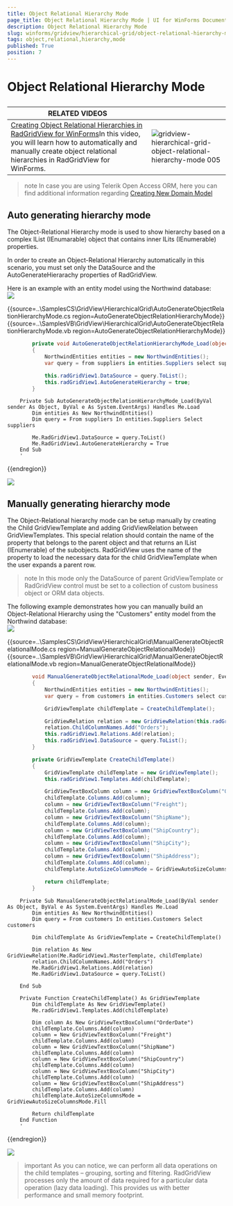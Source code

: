 ```yaml
---
title: Object Relational Hierarchy Mode
page_title: Object Relational Hierarchy Mode | UI for WinForms Documentation
description: Object Relational Hierarchy Mode
slug: winforms/gridview/hierarchical-grid/object-relational-hierarchy-mode
tags: object,relational,hierarchy,mode
published: True
position: 7
---
```


# Object Relational Hierarchy Mode



## 


| RELATED VIDEOS |  |
| ------ | ------ |
|[Creating Object Relational Hierarchies in RadGridView for WinForms](http://tv.telerik.com/watch/winforms/creating-object-relational-hierarchies-in-radgridview-for-winforms)In this video, you will learn how to automatically and manually create object relational hierarchies in RadGridView for WinForms.|![gridview-hierarchical-grid-object-relational-hierarchy-mode 005](images/gridview-hierarchical-grid-object-relational-hierarchy-mode005.png)|

>note In case you are using Telerik Open Access ORM, here you can find additional information regarding [Creating New Domain Model](http://documentation.telerik.com/openaccess-orm/developers-guide/openaccess-orm-domain-model/model-definition-basics/openaccess-tasks-update-schema-mechanisms-update-db-from-model)
>


## Auto generating hierarchy mode 

The Object-Relational Hierarchy mode is used to show hierarchy based on a complex IList (IEnumarable) object that contains inner ILits (IEnumerable) properties.

In order to create an Object-Relational Hierarchy automatically in this scenario, you must set only the DataSource and the AutoGenerateHierarachy properties of RadGridView.

Here is an example with an entity model using the Northwind database:<br>![](images/gridview-hierarchical-grid-object-relational-hierarchy-mode001.png)

{{source=..\SamplesCS\GridView\HierarchicalGrid\AutoGenerateObjectRelationHierarchyMode.cs region=AutoGenerateObjectRelationHierarchyMode}} 
{{source=..\SamplesVB\GridView\HierarchicalGrid\AutoGenerateObjectRelationHierarchyMode.vb region=AutoGenerateObjectRelationHierarchyMode}} 

````C#
        private void AutoGenerateObjectRelationHierarchyMode_Load(object sender, EventArgs e)
        {
            NorthwindEntities entities = new NorthwindEntities();
            var query = from suppliers in entities.Suppliers select suppliers;

            this.radGridView1.DataSource = query.ToList();
            this.radGridView1.AutoGenerateHierarchy = true;
        }
````
````VB.NET
    Private Sub AutoGenerateObjectRelationHierarchyMode_Load(ByVal sender As Object, ByVal e As System.EventArgs) Handles Me.Load
        Dim entities As New NorthwindEntities()
        Dim query = From suppliers In entities.Suppliers Select suppliers

        Me.RadGridView1.DataSource = query.ToList()
        Me.RadGridView1.AutoGenerateHierarchy = True
    End Sub
    '
````

{{endregion}} 


![](images/gridview-hierarchical-grid-object-relational-hierarchy-mode002.png)

## Manually generating hierarchy mode 

The Object-Relational hierarchy mode can be setup manually by creating the Child GridViewTemplate and adding GridViewRelation between GridViewTemplates. This special relation should contain the name of the property that belongs to the parent object and that returns  an IList (IEnumerable)  of the subobjects.  RadGridView uses the name of the property to load the necessary data for the child GridViewTemplate when the user expands a parent row.

>note In this mode only the DataSource of parent  GridViewTemplate or RadGridView control must be set to a collection of custom business object or ORM data objects.
>


The following example demonstrates how you can manually build an Object-Relational Hierarchy using the "Customers" entity model from the Northwind database:<br>![](images/gridview-hierarchical-grid-object-relational-hierarchy-mode003.png)

{{source=..\SamplesCS\GridView\HierarchicalGrid\ManualGenerateObjectRelationalMode.cs region=ManualGenerateObjectRelationalMode}} 
{{source=..\SamplesVB\GridView\HierarchicalGrid\ManualGenerateObjectRelationalMode.vb region=ManualGenerateObjectRelationalMode}} 

````C#
        void ManualGenerateObjectRelationalMode_Load(object sender, EventArgs e)
        {
            NorthwindEntities entities = new NorthwindEntities();
            var query = from customers in entities.Customers select customers;

            GridViewTemplate childTemplate = CreateChildTemplate();

            GridViewRelation relation = new GridViewRelation(this.radGridView1.MasterTemplate, childTemplate);
            relation.ChildColumnNames.Add("Orders");
            this.radGridView1.Relations.Add(relation);
            this.radGridView1.DataSource = query.ToList();
        }

        private GridViewTemplate CreateChildTemplate()
        {
            GridViewTemplate childTemplate = new GridViewTemplate();
            this.radGridView1.Templates.Add(childTemplate);

            GridViewTextBoxColumn column = new GridViewTextBoxColumn("OrderDate");
            childTemplate.Columns.Add(column);
            column = new GridViewTextBoxColumn("Freight");
            childTemplate.Columns.Add(column);
            column = new GridViewTextBoxColumn("ShipName");
            childTemplate.Columns.Add(column);
            column = new GridViewTextBoxColumn("ShipCountry");
            childTemplate.Columns.Add(column);
            column = new GridViewTextBoxColumn("ShipCity");
            childTemplate.Columns.Add(column);
            column = new GridViewTextBoxColumn("ShipAddress");
            childTemplate.Columns.Add(column);
            childTemplate.AutoSizeColumnsMode = GridViewAutoSizeColumnsMode.Fill;

            return childTemplate;
        }
````
````VB.NET
    Private Sub ManualGenerateObjectRelationalMode_Load(ByVal sender As Object, ByVal e As System.EventArgs) Handles Me.Load
        Dim entities As New NorthwindEntities()
        Dim query = From customers In entities.Customers Select customers

        Dim childTemplate As GridViewTemplate = CreateChildTemplate()

        Dim relation As New GridViewRelation(Me.RadGridView1.MasterTemplate, childTemplate)
        relation.ChildColumnNames.Add("Orders")
        Me.RadGridView1.Relations.Add(relation)
        Me.RadGridView1.DataSource = query.ToList()

    End Sub

    Private Function CreateChildTemplate() As GridViewTemplate
        Dim childTemplate As New GridViewTemplate()
        Me.radGridView1.Templates.Add(childTemplate)

        Dim column As New GridViewTextBoxColumn("OrderDate")
        childTemplate.Columns.Add(column)
        column = New GridViewTextBoxColumn("Freight")
        childTemplate.Columns.Add(column)
        column = New GridViewTextBoxColumn("ShipName")
        childTemplate.Columns.Add(column)
        column = New GridViewTextBoxColumn("ShipCountry")
        childTemplate.Columns.Add(column)
        column = New GridViewTextBoxColumn("ShipCity")
        childTemplate.Columns.Add(column)
        column = New GridViewTextBoxColumn("ShipAddress")
        childTemplate.Columns.Add(column)
        childTemplate.AutoSizeColumnsMode = GridViewAutoSizeColumnsMode.Fill

        Return childTemplate
    End Function
    '
````

{{endregion}} 


![](images/gridview-hierarchical-grid-object-relational-hierarchy-mode004.png)

>important As you can notice, we can perform all data operations on the child templates – grouping, sorting and filtering. RadGridView processes only the amount of data required for a particular data operation (lazy data loading). This provides us with better performance and small memory footprint.
>

